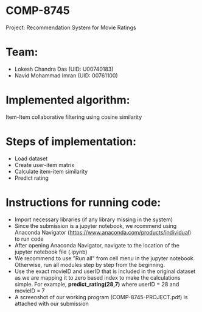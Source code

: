 # COMP-8745
Project: Recommendation System for Movie Ratings

# Team: 
- Lokesh Chandra Das (UID: U00740183)
- Navid Mohammad Imran (UID: 00761100)

# Implemented algorithm: 
Item-Item collaborative filtering using cosine similarity

# Steps of implementation:
- Load dataset
- Create user-item matrix
- Calculate item-item similarity
- Predict rating

# Instructions for running code:
- Import necessary libraries (if any library missing in the system)
- Since the submission is a jupyter notebook, we rcommend using Anaconda Navigator (https://www.anaconda.com/products/individual) to run code
- After opening Anaconda Navigator, navigate to the location of the jupyter notebook file (.ipynb)
- We recommend to use "Run all" from cell menu in the jupyter notebook. Otherwise, run all modules step by step from the beginning.
- Use the exact movieID and userID that is included in the original dataset as we are mapping it to zero based index to make the calculations simple. For example, 
**predict_rating(28,7)** where userID = 28 and movieID = 7
- A screenshot of our working program (COMP-8745-PROJECT.pdf) is attached with our submission 


